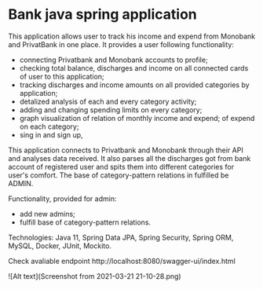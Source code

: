 # Bank java spring application

This application allows user to track his income and expend from Monobank and PrivatBank in one place. It provides
a user following functionality:
- connecting Privatbank and Monobank accounts to profile;
- checking total balance, discharges and income on all connected cards of user to this application;
- tracking discharges and income amounts on all provided categories by application;
- detalized analysis of each and every category activity;
- adding and changing spending limits on every category;
- graph visualization of relation of monthly income and expend; of expend on each category;
- sing in and sign up,

This application connects to Privatbank and Monobank through their API and analyses data received. It also parses 
all the discharges got from bank account of registered user and spits them into different categories for user's 
comfort. The base of category-pattern relations in fulfilled be ADMIN.

Functionality, provided for admin:
- add new admins;
- fulfill base of category-pattern relations.

Technologies: Java 11, Spring Data JPA, Spring Security, Spring ORM, MySQL, Docker, JUnit, Mockito.

Check avaliable endpoint http://localhost:8080/swagger-ui/index.html

![Alt text](Screenshot from 2021-03-21 21-10-28.png)


